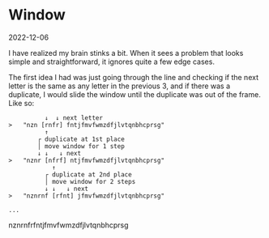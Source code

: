 # Window
2022-12-06

I have realized my brain stinks a bit. When it sees a problem that looks simple and straightforward, it ignores quite a few edge cases.

The first idea I had was just going through the line and checking if the next letter is the same as any letter in the previous 3, and if there was a duplicate, I would slide the window until the duplicate was out of the frame. Like so:
```
          ↓  ↓ next letter
>   "nzn [rnfr] fntjfmvfwmzdfjlvtqnbhcprsg"
          ↑
        ┌ duplicate at 1st place
        │ move window for 1 step
        ↓ ↓   ↓ next
>   "nznr [nfrf] ntjfmvfwmzdfjlvtqnbhcprsg"
            ↑
          ┌ duplicate at 2nd place
          │ move window for 2 steps
          ↓ ↓   ↓ next
>   "nznrnf [rfnt] jfmvfwmzdfjlvtqnbhcprsg"

...
```



nznrnfrfntjfmvfwmzdfjlvtqnbhcprsg